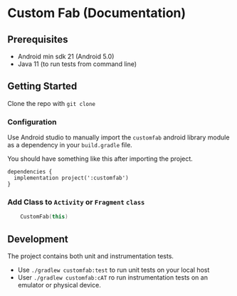 # Custom Fab (Documentation)

## Prerequisites
- Android min sdk 21 (Android 5.0)
- Java 11 (to run tests from command line)

## Getting Started
Clone the repo with `git clone`

### Configuration
Use Android studio to manually import the `customfab` android library module as a dependency in your `build.gradle` file.

You should have something like this after importing the project.
```
dependencies {
  implementation project(':customfab')
}
```

### Add Class to `Activity` or `Fragment` `class`

```kotlin
	CustomFab(this)
```

## Development
The project contains both unit and instrumentation tests.

- Use `./gradlew customfab:test` to run unit tests on your local host
- User `./gradlew customfab:cAT` ro run instrumentation tests on an emulator or physical device.

